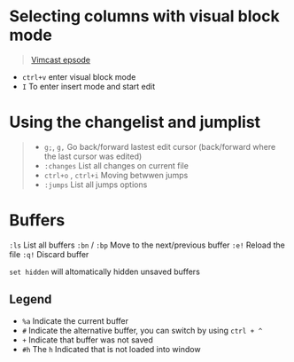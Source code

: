 # Selecting columns with visual block mode

 > [Vimcast epsode][2]

 - `ctrl+v` enter visual block mode
 - `I` To enter insert mode and start edit

# Using the changelist and jumplist

 > - `g;`, `g,` Go back/forward lastest edit cursor (back/forward where the last cursor was edited)
 > - `:changes` List all changes on current file
 > - `ctrl+o` , `ctrl+i` Moving betwwen jumps
 > - `:jumps` List all jumps options

# Buffers

`:ls` List all buffers
`:bn` / `:bp` Move to the next/previous buffer
`:e!` Reload the file 
`:q!` Discard buffer

`set hidden` will altomatically hidden unsaved buffers

## Legend
 - `%a` Indicate the current buffer
 - `#` Indicate the alternative buffer, you can switch by using `ctrl + ^`
 - `+` Indicate that buffer was not saved
 - `#h` The `h` Indicated that is not loaded into window

[1]: http://vimcasts.org/episodes/working-with-buffers/
[2]: http://vimcasts.org/episodes/selecting-columns-with-visual-block-mode/
